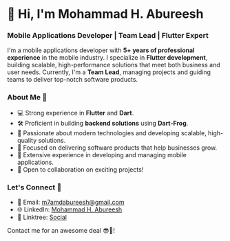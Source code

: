 # 👋 Hi, I'm Mohammad H. Abureesh

### Mobile Applications Developer | Team Lead | Flutter Expert

I'm a mobile applications developer with **5+ years of professional experience** in the mobile industry. I specialize in **Flutter development**, building scalable, high-performance solutions that meet both business and user needs. Currently, I'm a **Team Lead**, managing projects and guiding teams to deliver top-notch software products.

### About Me 📄

- 💻 Strong experience in **Flutter** and **Dart**.
- 🛠️ Proficient in building **backend solutions** using **Dart-Frog**.
- 🚀 Passionate about modern technologies and developing scalable, high-quality solutions.
- 🎯 Focused on delivering software products that help businesses grow.
- 📱 Extensive experience in developing and managing mobile applications.
- 🤝 Open to collaboration on exciting projects!

### Let's Connect 🤝

- 📧 Email: [m7amdabureesh@gmail.com](mailto:m7amdabureesh@gmail.com)
- 🌐 LinkedIn: [Mohammad H. Abureesh](https://www.linkedin.com/in/mohammad-abureesh-3aa097175)
- 🔗 Linktree: [Social](https://linktr.ee/7amooAbureesh)

Contact me for an awesome deal 😎🤝!


<!--
**Mohammad-Abureesh/Mohammad-Abureesh** is a ✨ _special_ ✨ repository because its `README.md` (this file) appears on your GitHub profile.

Here are some ideas to get you started:

- 🔭 I’m currently working on ...
- 🌱 I’m currently learning ...
- 👯 I’m looking to collaborate on ...
- 🤔 I’m looking for help with ...
- 💬 Ask me about ...
- 📫 How to reach me: ...
- 😄 Pronouns: ...
- ⚡ Fun fact: ...
-->
